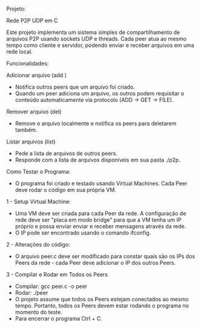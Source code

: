 Projeto: 

Rede P2P UDP em C

Este projeto implementa um sistema simples de compartilhamento de arquivos P2P usando sockets UDP e threads.
Cada peer atua ao mesmo tempo como cliente e servidor, podendo enviar e receber arquivos em uma rede local.

Funcionalidades:

Adicionar arquivo (add <nome do arquivo>)

- Notifica outros peers que um arquivo foi criado.
- Quando um peer adiciona um arquivo, os outros podem requisitar o conteúdo automaticamente via protocolo (ADD → GET → FILE).

Remover arquivo (del)

- Remove o arquivo localmente e notifica os peers para deletarem também.

Listar arquivos (list)

- Pede a lista de arquivos de outros peers.
- Responde com a lista de arquivos disponíveis em sua pasta ./p2p.

Como Testar o Programa:

- O programa foi criado e testado usando Virtual Machines. Cada Peer deve rodar o código em sua própria VM.

1 - Setup Virtual Machine:

- Uma VM deve ser criada para cada Peer da rede. A configuração de rede deve ser "placa em modo bridge" para que a VM tenha um IP próprio e possa enviar enviar e receber mensagens através da rede.
- O IP pode ser encontrado usando o comando ifconfig.

2 - Alterações do código:

- O arquivo peer.c deve ser modificado para constar quais são os IPs dos Peers da rede - cada Peer deve adicionar o IP dos outros Peers. 

3 - Compilar e Rodar em Todos os Peers

- Compilar: gcc peer.c -o peer
- Rodar: ./peer
- O projeto assume que todos os Peers estejam conectados ao mesmo tempo. Portanto, todos os Peers devem estar rodando o programa no momento do teste.
- Para encerrar o programa Ctrl + C.
